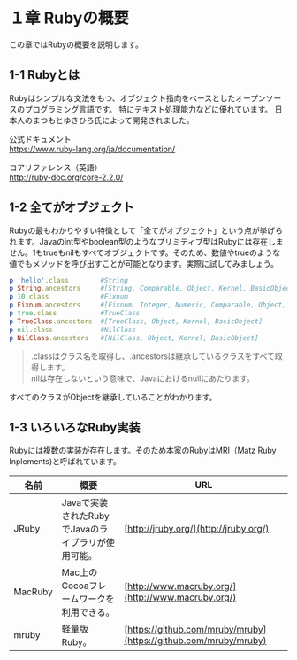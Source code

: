 # １章 Rubyの概要

この章ではRubyの概要を説明します。

## 1-1 Rubyとは

Rubyはシンプルな文法をもつ、オブジェクト指向をベースとしたオープンソースのプログラミング言語です。
特にテキスト処理能力などに優れています。
日本人のまつもとゆきひろ氏によって開発されました。

公式ドキュメント  
https://www.ruby-lang.org/ja/documentation/

コアリファレンス（英語）  
http://ruby-doc.org/core-2.2.0/

## 1-2 全てがオブジェクト  

Rubyの最もわかりやすい特徴として「全てがオブジェクト」という点が挙げられます。Javaのint型やboolean型のようなプリミティブ型はRubyには存在しません。1もtrueもnilもすべてオブジェクトです。そのため、数値やtrueのような値でもメソッドを呼び出すことが可能となります。実際に試してみましょう。

```ruby
p 'hello'.class        #String
p String.ancestors     #[String, Comparable, Object, Kernel, BasicObject]
p 10.class             #Fixnum
p Fixnum.ancestors     #[Fixnum, Integer, Numeric, Comparable, Object, Kernel, BasicObject]
p true.class           #TrueClass
p TrueClass.ancestors  #[TrueClass, Object, Kernel, BasicObject]
p nil.class            #NilClass
p NilClass.ancestors   #[NilClass, Object, Kernel, BasicObject]
```

>.classはクラス名を取得し、.ancestorsは継承しているクラスをすべて取得します。  
nilは存在しないという意味で、Javaにおけるnullにあたります。  

すべてのクラスがObjectを継承していることがわかります。  

## 1-3 いろいろなRuby実装

Rubyには複数の実装が存在します。そのため本家のRubyはMRI（Matz Ruby Inplements)と呼ばれています。  


|名前|概要|URL|
|--|--|--|
| JRuby | Javaで実装されたRubyでJavaのライブラリが使用可能。 | [http://jruby.org/](http://jruby.org/) |
| MacRuby | Mac上のCocoaフレームワークを利用できる。 | [http://www.macruby.org/](http://www.macruby.org/) |
| mruby | 軽量版Ruby。 | [https://github.com/mruby/mruby](https://github.com/mruby/mruby) |
